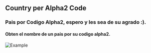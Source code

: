 ## Country per Alpha2 Code
### Pais por Codigo Alpha2, espero y les sea de su agrado :).

#### Obten el nombre de un pais por su codigo alpha2.
![Example](https://res.cloudinary.com/dlds4xwpk/image/upload/v1596088643/ezgif-5-e481764ddd63_jilqqu.gif)
